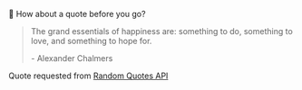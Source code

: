 📣 How about a quote before you go?

> The grand essentials of happiness are: something to do, something to love, and something to hope for.
>
> <p>- Alexander Chalmers</p>

Quote requested from [Random Quotes API](https://github.com/lukePeavey/quotable)

